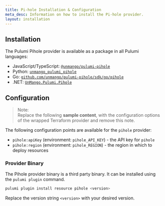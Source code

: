 ```yaml
---
title: Pi-hole Installation & Configuration
meta_desc: Information on how to install the Pi-hole provider.
layout: installation
---
```


## Installation

The Pulumi Pihole provider is available as a package in all Pulumi languages:

* JavaScript/TypeScript: [`@unmango/pulumi-pihole`](https://www.npmjs.com/package/@unmango/pulumi-pihole)
* Python: [`unmango_pulumi_pihole`](https://pypi.org/project/unmango_pulumi_pihole/)
* Go: [`github.com/unmango/pulumi-pihole/sdk/go/pihole`](https://pkg.go.dev/github.com/unmango/pulumi-pihole/sdk/go/pihole)
* .NET: [`UnMango.Pulumi.Pihole`](https://www.nuget.org/packages/UnMango.Pulumi.Pihole)

## Configuration

> Note:  
> Replace the following **sample content**, with the configuration options
> of the wrapped Terraform provider and remove this note.

The following configuration points are available for the `pihole` provider:

* `pihole:apiKey` (environment: `pihole_API_KEY`) - the API key for `pihole`
* `pihole:region` (environment: `pihole_REGION`) - the region in which to deploy resources

### Provider Binary

The Pihole provider binary is a third party binary. It can be installed using the `pulumi plugin` command.

```bash
pulumi plugin install resource pihole <version>
```

Replace the version string `<version>` with your desired version.
